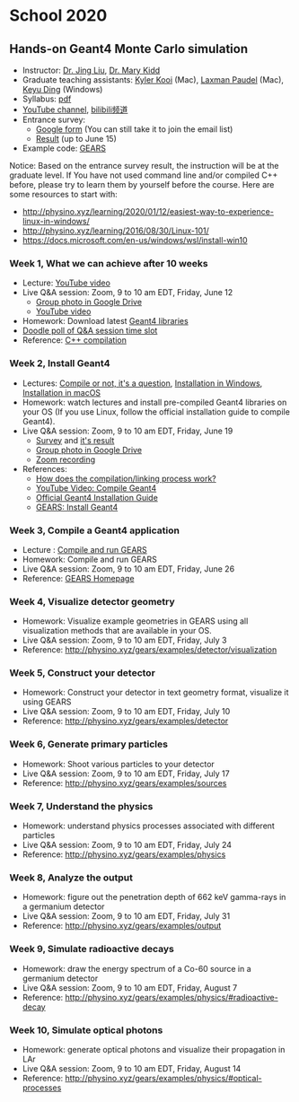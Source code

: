 # School 2020

## Hands-on Geant4 Monte Carlo simulation

- Instructor: [Dr. Jing Liu](https://www.usd.edu/faculty-and-staff/Jing-Liu), [Dr. Mary Kidd](https://www.tntech.edu/directory/cas/physics/mary-kidd.php)
- Graduate teaching assistants: [Kyler Kooi](mailto:kyler.kooi@coyotes.usd.edu) (Mac), [Laxman Paudel](mailto:Laxman.Paudel@coyotes.usd.edu) (Mac), [Keyu Ding](mailto:keyu.ding@coyotes.usd.edu) (Windows)
- Syllabus: [pdf](https://drive.google.com/uc?id=1cjcMI-b14TmEeRYa-9AbSPLFyEQrMJPl)
- [YouTube channel](https://www.youtube.com/channel/UCQd4wp1ehUPXVHLjqYAMR3g), [bilibili频道](https://space.bilibili.com/610308328/channel/detail?cid=133301)
- Entrance survey:
  - [Google form](https://forms.gle/N8nxcX6RSWPgkuEU9) (You can still take it to join the email list)
  - [Result](https://drive.google.com/uc?id=12cPfzcersbh01G5jJ3N7QkBCRIwqBEXA) (up to June 15)
- Example code: [GEARS](http://physino.xyz/gears)

Notice: Based on the entrance survey result, the instruction will be at the graduate level. If You have not used command line and/or compiled C++ before, please try to learn them by yourself before the course. Here are some resources to start with:

- <http://physino.xyz/learning/2020/01/12/easiest-way-to-experience-linux-in-windows/>
- <http://physino.xyz/learning/2016/08/30/Linux-101/>
- <https://docs.microsoft.com/en-us/windows/wsl/install-win10>

### Week 1, What we can achieve after 10 weeks

- Lecture: [YouTube video](https://youtu.be/bk7eTGXq_K8)
- Live Q&A session: Zoom, 9 to 10 am EDT, Friday, June 12
  - [Group photo in Google Drive](https://drive.google.com/uc?id=1ndZ2N32nSh_qZibBe109oZ6KsH0D6t2f)
  - [YouTube video](https://www.youtube.com/watch?v=i7Ph2DsRq4Q)
- Homework: Download latest [Geant4 libraries](https://geant4.web.cern.ch/support/download)
- [Doodle poll of Q&A session time slot](https://doodle.com/poll/7ncry7uyar8wzmrg)
- Reference: [C++ compilation](http://www.cplusplus.com/doc/tutorial/introduction/)

### Week 2, Install Geant4

- Lectures: [Compile or not, it's a question](https://youtu.be/sg97nr8Kg-A), [Installation in Windows](https://youtu.be/8pyf0qV9qGk), [Installation in macOS](https://youtu.be/uSp32UxGxBE)
- Homework: watch lectures and install pre-compiled Geant4 libraries on your OS (If you use Linux, follow the official installation guide to compile Geant4).
- Live Q&A session: Zoom, 9 to 10 am EDT, Friday, June 19
  - [Survey](https://forms.gle/sD3eaaToazuzZBwu8) and [it's result](https://docs.google.com/forms/d/1uSSB9bL7oLDLtBvYIPcAPL6DELbF9jcFIFLTvIuy0GQ/viewanalytics)
  - [Group photo in Google Drive](https://drive.google.com/uc?id=1tILGGCynJzs-FalXqC7s5pS52VE_hjPw)
  - [Zoom recording](https://usd.zoom.us/rec/share/2cFWP4ur3WhOEpXEuWzBeqcKIqPIaaa81yAe__tYn0uC67462aBZW_hUPINeHNqT)
- References:
  - [How does the compilation/linking process work?](https://stackoverflow.com/questions/6264249/how-does-the-compilation-linking-process-work)
  - [YouTube Video: Compile Geant4](https://www.youtube.com/watch?v=RphShQC3mtw&t=10s)
  - [Official Geant4 Installation Guide](http://geant4-userdoc.web.cern.ch/geant4-userdoc/UsersGuides/InstallationGuide/html/index.html)
  - [GEARS: Install Geant4](http://physino.xyz/gears/install/#install-geant4)

### Week 3, Compile a Geant4 application

- Lecture : [Compile and run GEARS](https://youtu.be/YBH7o7NT5Tg)
- Homework: Compile and run GEARS
- Live Q&A session: Zoom, 9 to 10 am EDT, Friday, June 26
- Reference: [GEARS Homepage](http://physino.xyz/gears)

### Week 4, Visualize detector geometry

- Homework: Visualize example geometries in GEARS using all visualization methods that are available in your OS.
- Live Q&A session: Zoom, 9 to 10 am EDT, Friday, July 3
- Reference: <http://physino.xyz/gears/examples/detector/visualization>

### Week 5, Construct your detector

- Homework: Construct your detector in text geometry format, visualize it using GEARS
- Live Q&A session: Zoom, 9 to 10 am EDT, Friday, July 10
- Reference: <http://physino.xyz/gears/examples/detector>

### Week 6, Generate primary particles

- Homework: Shoot various particles to your detector
- Live Q&A session: Zoom, 9 to 10 am EDT, Friday, July 17
- Reference: <http://physino.xyz/gears/examples/sources>

### Week 7, Understand the physics

- Homework: understand physics processes associated with different particles
- Live Q&A session: Zoom, 9 to 10 am EDT, Friday, July 24
- Reference: <http://physino.xyz/gears/examples/physics>

### Week 8, Analyze the output

- Homework: figure out the penetration depth of 662 keV gamma-rays in a germanium detector
- Live Q&A session: Zoom, 9 to 10 am EDT, Friday, July 31
- Reference: <http://physino.xyz/gears/examples/output>

### Week 9, Simulate radioactive decays

- Homework: draw the energy spectrum of a Co-60 source in a germanium detector
- Live Q&A session: Zoom, 9 to 10 am EDT, Friday, August 7
- Reference: <http://physino.xyz/gears/examples/physics/#radioactive-decay>

### Week 10, Simulate optical photons

- Homework: generate optical photons and visualize their propagation in LAr
- Live Q&A session: Zoom, 9 to 10 am EDT, Friday, August 14
- Reference: <http://physino.xyz/gears/examples/physics/#optical-processes>
